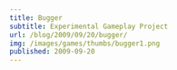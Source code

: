 ```yaml
---
title: Bugger
subtitle: Experimental Gameplay Project
url: /blog/2009/09/20/bugger/
img: /images/games/thumbs/bugger1.png
published: 2009-09-20
---
```


